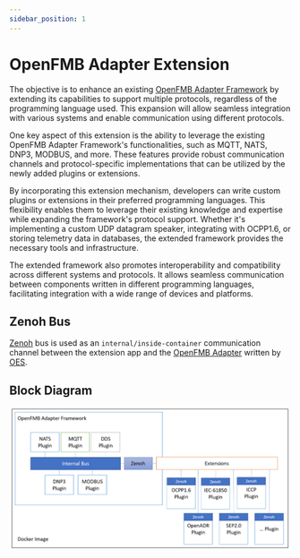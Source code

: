 ```yaml
---
sidebar_position: 1
---
```


# OpenFMB Adapter Extension

The objective is to enhance an existing [OpenFMB Adapter Framework](https://github.com/openenergysolutions/openfmb.adapters) by extending its capabilities to support multiple protocols, regardless of the programming language used. This expansion will allow seamless integration with various systems and enable communication using different protocols.

One key aspect of this extension is the ability to leverage the existing OpenFMB Adapter Framework's functionalities, such as MQTT, NATS, DNP3, MODBUS, and more. These features provide robust communication channels and protocol-specific implementations that can be utilized by the newly added plugins or extensions.

By incorporating this extension mechanism, developers can write custom plugins or extensions in their preferred programming languages. This flexibility enables them to leverage their existing knowledge and expertise while expanding the framework's protocol support. Whether it's implementing a custom UDP datagram speaker, integrating with OCPP1.6, or storing telemetry data in databases, the extended framework provides the necessary tools and infrastructure.

The extended framework also promotes interoperability and compatibility across different systems and protocols. It allows seamless communication between components written in different programming languages, facilitating integration with a wide range of devices and platforms.

## Zenoh Bus

[Zenoh](https://zenoh.io/) bus is used as an `internal/inside-container` communication channel between the extension app and the [OpenFMB Adapter](https://openfmb.openenergysolutions.com/docs/adapter/) written by [OES](https://openenergysolutions.com/).

## Block Diagram

![](/img/openfmb-adapter-extensions.png)
